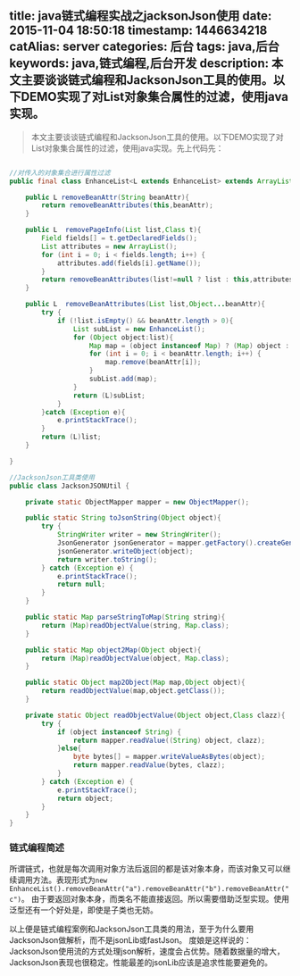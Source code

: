 title: java链式编程实战之jacksonJson使用
date: 2015-11-04 18:50:18
timestamp: 1446634218
catAlias: server
categories: 后台
tags: java,后台
keywords: java,链式编程,后台开发
description: 本文主要谈谈链式编程和JacksonJson工具的使用。以下DEMO实现了对List对象集合属性的过滤，使用java实现。
---

> 本文主要谈谈链式编程和JacksonJson工具的使用。以下DEMO实现了对List对象集合属性的过滤，使用java实现。先上代码先：

```java

//对传入的对象集合进行属性过滤
public final class EnhanceList<L extends EnhanceList> extends ArrayList{

    public L removeBeanAttr(String beanAttr){
        return removeBeanAttributes(this,beanAttr);
    }

    public L  removePageInfo(List list,Class t){
        Field fields[] = t.getDeclaredFields();
        List attributes = new ArrayList();
        for (int i = 0; i < fields.length; i++) {
            attributes.add(fields[i].getName());
        }
        return removeBeanAttributes(list!=null ? list : this,attributes.toArray());
    }

    public L  removeBeanAttributes(List list,Object...beanAttr){
        try {
            if (!list.isEmpty() && beanAttr.length > 0){
                List subList = new EnhanceList();
                for (Object object:list){
                    Map map = (object instanceof Map) ? (Map) object : JacksonJSONUtil.object2Map(object);
                    for (int i = 0; i < beanAttr.length; i++) {
                        map.remove(beanAttr[i]);
                    }
                    subList.add(map);
                }
                return (L)subList;
            }
        }catch (Exception e){
            e.printStackTrace();
        }
        return (L)list;
    }

}

//JacksonJson工具类使用
public class JacksonJSONUtil {

    private static ObjectMapper mapper = new ObjectMapper();

    public static String toJsonString(Object object){
        try {
            StringWriter writer = new StringWriter();
            JsonGenerator jsonGenerator = mapper.getFactory().createGenerator(writer);
            jsonGenerator.writeObject(object);
            return writer.toString();
        } catch (Exception e) {
            e.printStackTrace();
            return null;
        }
    }

    public static Map parseStringToMap(String string){
        return (Map)readObjectValue(string, Map.class);
    }

    public static Map object2Map(Object object){
        return (Map)readObjectValue(object, Map.class);
    }

    public static Object map2Object(Map map,Object object){
        return readObjectValue(map,object.getClass());
    }

    private static Object readObjectValue(Object object,Class clazz){
        try {
            if (object instanceof String) {
                return mapper.readValue((String) object, clazz);
            }else{
                byte bytes[] = mapper.writeValueAsBytes(object);
                return mapper.readValue(bytes, clazz);
            }
        } catch (Exception e) {
            e.printStackTrace();
            return object;
        }
    }
}

```

### 链式编程简述
所谓链式，也就是每次调用对象方法后返回的都是该对象本身，而该对象又可以继续调用方法。表现形式为`new EnhanceList().removeBeanAttr("a").removeBeanAttr("b").removeBeanAttr("c")`。
由于要返回对象本身，而类名不能直接返回。所以需要借助泛型实现。使用泛型还有一个好处是，即使是子类也无妨。

  以上便是链式编程案例和JacksonJson工具类的用法，至于为什么要用JacksonJson做解析，而不是jsonLib或fastJson。
  度娘是这样说的：JacksonJson使用流的方式处理json解析，速度会占优势。随着数据量的增大，JacksonJson表现也很稳定。性能最差的jsonLib应该是追求性能要避免的。
